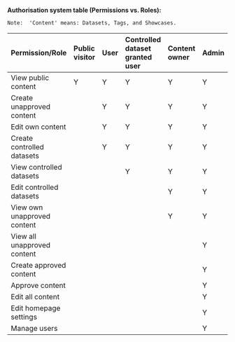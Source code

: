 **Authorisation system table (Permissions vs. Roles):**

`Note: 
'Content' means: Datasets, Tags, and Showcases.`

| Permission/Role             | Public visitor | User | Controlled dataset granted user | Content owner | Admin |
| :-------------------------- | :------------- | :--- | :------------------------------ | :------------ | :---- |
| View public content         | Y              | Y    | Y                               | Y             | Y     |
| Create unapproved content   |                | Y    | Y                               | Y             | Y     |
| Edit own content            |                | Y    | Y                               | Y             | Y     |
| Create controlled datasets  |                | Y    | Y                               | Y             | Y     |
| View controlled datasets    |                |      | Y                               | Y             | Y     |
| Edit controlled datasets    |                |      |                                 | Y             | Y     |
| View own unapproved content |                |      |                                 | Y             | Y     |
| View all unapproved content |                |      |                                 |               | Y     |
| Create approved content     |                |      |                                 |               | Y     |
| Approve content             |                |      |                                 |               | Y     |
| Edit all content            |                |      |                                 |               | Y     |
| Edit homepage settings      |                |      |                                 |               | Y     |
| Manage users                |                |      |                                 |               | Y     |


